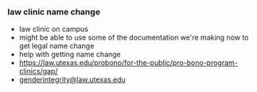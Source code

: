 
### law clinic name change 
- law clinic on campus
- might be able to use some of the documentation we're making now to get legal name change
- help with getting name change
- https://law.utexas.edu/probono/for-the-public/pro-bono-program-clinics/gap/
- genderintegrity@law.utexas.edu
